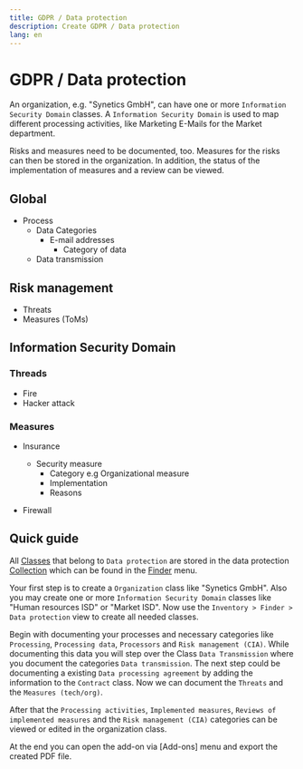 ```yaml
---
title: GDPR / Data protection
description: Create GDPR / Data protection
lang: en
---
```


# GDPR / Data protection

An organization, e.g. "Synetics GmbH", can have one or more `Information Security Domain` classes. A `Information Security Domain` is used to map different processing activities, like Marketing E-Mails for the Market department.

Risks and measures need to be documented, too. Measures for the risks can then be stored in the organization. In addition, the status of the implementation of measures and a review can be viewed.

## Global

- Process
  - Data Categories
    - E-mail addresses
      - Category of data
  - Data transmission

## Risk management

- Threats
- Measures (ToMs)

## Information Security Domain

### Threads

- Fire
- Hacker attack

### Measures

- Insurance
  - Security measure
    - Category e.g Organizational measure
    - Implementation
    - Reasons

- Firewall

## Quick guide

All [Classes](../basics/classes.md) that belong to `Data protection` are stored in the data protection [Collection](../basics/collections.md) which can be found in the [Finder](collections.md) menu.

Your first step is to create a `Organization` class like "Synetics GmbH". Also you may create one or more `Information Security Domain` classes like "Human resources ISD" or "Market ISD".
Now use the `Inventory > Finder > Data protection` view to create all needed classes.

Begin with documenting your processes and necessary categories like `Processing`, `Processing data`, `Processors` and `Risk management (CIA)`.
While documenting this data you will step over the Class `Data Transmission` where you document the categories `Data transmission`.
The next step could be documenting a existing `Data processing agreement` by adding the information to the `Contract` class.
Now we can document the `Threats` and the `Measures (tech/org)`.

After that the `Processing activities`, `Implemented measures`, `Reviews of implemented measures` and the `Risk management (CIA)` categories can be viewed or edited in the organization class.

At the end you can open the add-on via [Add-ons] menu and export the created PDF file.
